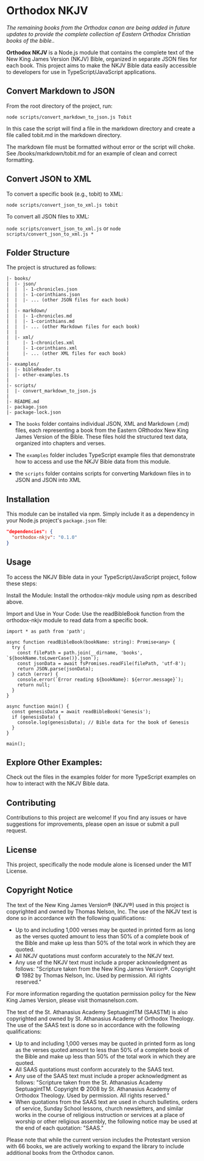 # Orthodox NKJV

_The remaining books from the Orthodox canon are being added in future updates to provide the complete collection of Eastern Orthodox Christian books of the bible.._

**Orthodox NKJV** is a Node.js module that contains the complete text of the New King James Version (NKJV) Bible, organized in separate JSON files for each book. This project aims to make the NKJV Bible data easily accessible to developers for use in TypeScript/JavaScript applications.

## Convert Markdown to JSON

From the root directory of the project, run:

`node scripts/convert_markdown_to_json.js Tobit`

In this case the script will find a file in the markdown directory and create a file called tobit.md in the markdown directory.

The markdown file must be formatted without error or the script will choke. See /books/markdown/tobit.md for an example of clean and correct formatting.

## Convert JSON to XML

To convert a specific book (e.g., tobit) to XML:

`node scripts/convert_json_to_xml.js tobit`

To convert all JSON files to XML:

`node scripts/convert_json_to_xml.js` or `node scripts/convert_json_to_xml.js *`

## Folder Structure

The project is structured as follows:

```orthodox-nkjv/
|- books/
|  |- json/
|  |  |- 1-chronicles.json
|  |  |- 1-corinthians.json
|  |  |- ... (other JSON files for each book)
|  |
|  |- markdown/
|  |  |- 1-chronicles.md
|  |  |- 1-corinthians.md
|  |  |- ... (other Markdown files for each book)
|  |
|  |- xml/
|     |- 1-chronicles.xml
|     |- 1-corinthians.xml
|     |- ... (other XML files for each book)
|
|- examples/
|  |- bibleReader.ts
|  |- other-examples.ts
|
|- scripts/
|  |- convert_markdown_to_json.js
|
|- README.md
|- package.json
|- package-lock.json

```

- The `books` folder contains individual JSON, XML and Markdown (.md) files, each representing a book from the Eastern ORthodox New King James Version of the Bible. These files hold the structured text data, organized into chapters and verses.

- The `examples` folder includes TypeScript example files that demonstrate how to access and use the NKJV Bible data from this module.

- the `scripts` folder contains scripts for converting Markdown files in to JSON and JSON into XML

## Installation

This module can be installed via npm. Simply include it as a dependency in your Node.js project's `package.json` file:

```json
"dependencies": {
  "orthodox-nkjv": "0.1.0"
}
```

## Usage

To access the NKJV Bible data in your TypeScript/JavaScript project, follow these steps:

Install the Module:
Install the orthodox-nkjv module using npm as described above.

Import and Use in Your Code:
Use the readBibleBook function from the orthodox-nkjv module to read data from a specific book.

```import { promises as fsPromises } from 'fs';
import * as path from 'path';

async function readBibleBook(bookName: string): Promise<any> {
  try {
    const filePath = path.join(__dirname, 'books', `${bookName.toLowerCase()}.json`);
    const jsonData = await fsPromises.readFile(filePath, 'utf-8');
    return JSON.parse(jsonData);
  } catch (error) {
    console.error(`Error reading ${bookName}: ${error.message}`);
    return null;
  }
}

async function main() {
  const genesisData = await readBibleBook('Genesis');
  if (genesisData) {
    console.log(genesisData); // Bible data for the book of Genesis
  }
}

main();
```

## Explore Other Examples:

Check out the files in the examples folder for more TypeScript examples on how to interact with the NKJV Bible data.

## Contributing

Contributions to this project are welcome! If you find any issues or have suggestions for improvements, please open an issue or submit a pull request.

## License

This project, specifically the node module alone is licensed under the MIT License.

## Copyright Notice

The text of the New King James Version® (NKJV®) used in this project is copyrighted and owned by Thomas Nelson, Inc. The use of the NKJV text is done so in accordance with the following qualifications:

- Up to and including 1,000 verses may be quoted in printed form as long as the verses quoted amount to less than 50% of a complete book of the Bible and make up less than 50% of the total work in which they are quoted.
- All NKJV quotations must conform accurately to the NKJV text.
- Any use of the NKJV text must include a proper acknowledgment as follows: "Scripture taken from the New King James Version®. Copyright © 1982 by Thomas Nelson, Inc. Used by permission. All rights reserved."

For more information regarding the quotation permission policy for the New King James Version, please visit thomasnelson.com.

The text of the St. Athanasius Academy SeptuagintTM (SAASTM) is also copyrighted and owned by St. Athanasius Academy of Orthodox Theology. The use of the SAAS text is done so in accordance with the following qualifications:

- Up to and including 1,000 verses may be quoted in printed form as long as the verses quoted amount to less than 50% of a complete book of the Bible and make up less than 50% of the total work in which they are quoted.
- All SAAS quotations must conform accurately to the SAAS text.
- Any use of the SAAS text must include a proper acknowledgment as follows: "Scripture taken from the St. Athanasius Academy SeptuagintTM. Copyright © 2008 by St. Athanasius Academy of Orthodox Theology. Used by permission. All rights reserved."
- When quotations from the SAAS text are used in church bulletins, orders of service, Sunday School lessons, church newsletters, and similar works in the course of religious instruction or services at a place of worship or other religious assembly, the following notice may be used at the end of each quotation: "SAAS."

Please note that while the current version includes the Protestant version with 66 books, we are actively working to expand the library to include additional books from the Orthodox canon.
